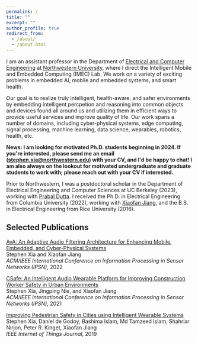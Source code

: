 ```yaml
---
permalink: /
title: ""
excerpt: ""
author_profile: true
redirect_from: 
  - /about/
  - /about.html
---
```


I am an assistant professor in the Department of [Electrical and Computer Engineering](https://www.mccormick.northwestern.edu/electrical-computer/) at [Northwestern University](https://www.northwestern.edu/), where I direct the Intelligent Mobile and Embedded Computing (IMEC) Lab. We work on a variety of exciting problems in embedded AI, mobile and embedded systems, and smart health.

Our goal is to realize truly intelligent, health-aware, and safer environments by embedding intelligent percpetion and reasoning into common objects and devices found all around us and utilizing them in efficient ways to provide useful services and improve quality of life. Our work spans a number of domains, including cyber-physical systems, edge computing, signal processing, machine learning, data science, wearables, robotics, health, etc.

**News: I am looking for motivated Ph.D. students beginning in 2024. If you're interested, please send me an email ([stephen.xia@northwestern.edu](mailto:stephen.xia@northwestern.edu)) with your CV, and I'd be happy to chat! I am also always on the lookout for motivated undergraduate and graduate students to work with; please reach out with your CV if interested.**


Prior to Northwestern, I was a postdoctoral scholar in the Department of Electrical Engineering and Computer Sciences at UC Berkeley (2023), working with [Prabal Dutta](https://www2.eecs.berkeley.edu/Faculty/Homepages/prabal.html). I received the Ph.D. in Electrical Engineering from Columbia University (2022), working with [Xiaofan Jiang](http://fredjiang.com), and the B.S. in Electrical Engineering from Rice University (2016).



Selected Publications 
---------------------

[AvA: An Adaptive Audio Filtering Architecture for Enhancing Mobile, Embedded, and Cyber-Physical Systems](https://ieeexplore.ieee.org/abstract/document/9825986)  
Stephen Xia and Xiaofan Jiang  
*ACM/IEEE International Conference on Information Processing in Sensor Networks (IPSN)*, 2022  

[CSafe: An Intelligent Audio Wearable Platform for Improving Construction Worker Safety in Urban Environments](https://dl.acm.org/doi/abs/10.1145/3412382.3458267)  
Stephen Xia, Jingping Nie, and Xiaofan Jiang  
*ACM/IEEE International Conference on Information Processing in Sensor Networks (IPSN)*, 2021  

[Improving Pedestrian Safety in Cities using Intelligent Wearable Systems](https://ieeexplore.ieee.org/abstract/document/8662658)  
Stephen Xia, Daniel de Godoy, Bashima Islam, Md Tamzeed Islam, Shahriar Nirjon, Peter R. Kinget, Xiaofan Jiang  
*IEEE Internet of Things Journal*, 2019  